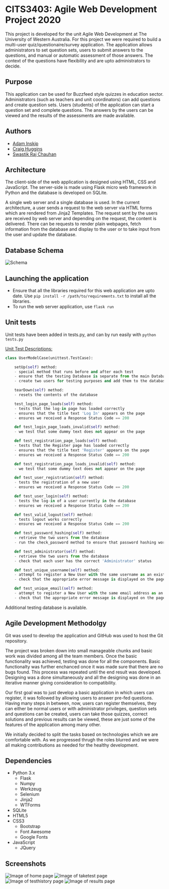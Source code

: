 # CITS3403: Agile Web Development Project 2020

This project is developed for the unit Agile Web Development at The University of Western Australia. For this project we were required to build a multi-user quiz/questionaire/survey application. The application allows administrators to set question sets, users to submit answers to the questions, and manual or automatic assessment of those answers. The context of the questions have flexibility and are upto administrators to decide.

## Purpose

This application can be used for Buzzfeed style quizzes in education sector. Administrators (such as teachers and unit coordinators) can add questions and create question sets. Users (students) of the application can start a question set and complete questions. The answers by the users can be viewed and the results of the assessments are made available.

## Authors

- [Adam Inskip](https://github.com/inskippy)
- [Craig Huggins](https://github.com/craighuggins)
- [Swastik Raj Chauhan](https://github.com/quasarswastik)

## Architecture

The client-side of the web application is designed using HTML, CSS and JavaScript. The server-side is made using Flask micro web framework in Python and the database is developed on SQLite. 

A single web server and a single database is used. In the current architecture, a user sends a request to the web server via HTML forms which are rendered from Jinja2 Templates. The request sent by the users are received by web server and depending on the request, the content is delivered. There can be requests to render plain webpages, fetch information from the database and display to the user or to take input from the user and update the database.

## Database Schema

![Schema](https://github.com/quasarswastik/CITS3403_Project-2/blob/master/Schema_rough.png)

## Launching the application

- Ensure that all the libraries required for this web application are upto date. Use ```pip install -r /path/to/requirements.txt``` to install all the libraries.
- To run the web server application, use ```flask run```

## Unit tests

Unit tests have been added in tests.py, and can by run easily with ```python tests.py```


<span style="text-decoration: underline">Unit Test Descriptions:</span>
```Python
class UserModelCase(unittest.TestCase):

    setUp(self) method:
    - special method that runs before and after each test
    - ensure that the testing Database is separate from the main Database
    - create two users for testing purposes and add them to the database

    tearDown(self) method:
    - resets the contents of the database

    test_login_page_loads(self) method:
    - tests that the log-in page has loaded correctly
    - ensures that the title text 'Log In' appears on the page
    - ensures we received a Response Status Code == 200

    def test_login_page_loads_invalid(self) method:
    - we test that some dummy text does not appear on the page

    def test_registration_page_loads(self) method:
    - tests that the Register page has loaded correctly
    - ensures that the title text 'Register' appears on the page
    - ensures we received a Response Status Code == 200

    def test_registration_page_loads_invalid(self) method:
    - we test that some dummy text does not appear on the page

    def test_user_registration(self) method:
    - tests the registration of a new user
    - ensures we received a Response Status Code == 200

    def test_user_login(self) method:
    - tests the log-in of a user currently in the database
    - ensures we received a Response Status Code == 200

    def test_valid_logout(self) method:
    - tests logout works correctly
    - ensures we received a Response Status Code == 200

    def test_password_hashing(self) method:
    - retrieve the two users from the database
    - run the check_password method to ensure that password hashing worked correctly

    def test_administrator(self) method:
    - retrieve the two users from the database
    - check that each user has the correct 'Administrator' status

    def test_unique_username(self) method:
    - attempt to register a New User with the same username as an existing user in the database
    - check that the appropriate error message is displayed on the page

    def test_unique_email(self) method:
    - attempt to register a New User with the same email address as an existing user in the database
    - check that the appropriate error message is displayed on the page
```


Additional testing database is available.

## Agile Development Methodolgy

Git was used to develop the application and GitHub was used to host the Git repository.

The project was broken down into small manageable chunks and basic work was divided among all the team members. Once the basic functionality was achieved, testing was done for all the components. Basic functionalty was further enchanced once it was made sure that there are no bugs found. This process was repeated until the end result was developed. Designing was a done simultaneously and all the designing was done in an iterative manner giving consideration to compatibility.

Our first goal was to just develop a basic application in which users can register, it was followed by allowing users to answer pre-fed questions. Having many steps in between, now, users can register themselves, they can either be normal users or with administrator privileges, question sets and questions can be created, users can take those quizzes, correct solutions and previous results can be viewed, these are just some of the features of the application among many other.

We initially decided to split the tasks based on technologies which we are comfortable with. As we progressed thrugh the roles blurred and we were all making contributions as needed for the healthy development.

## Dependencies

- Python 3.x
  - Flask
  - Numpy
  - Werkzeug
  - Selenium
  - Jinja2
  - WTForms
- SQLite
- HTML5
- CSS3
  - Bootstrap 
  - Font Awesome
  - Google Fonts
- JavaScript
  - JQuery

## Screenshots

![Image of home page](https://github.com/quasarswastik/CITS3403_Project-2/blob/master/HomePage.png)
![Image of taketest page](https://github.com/quasarswastik/CITS3403_Project-2/blob/master/TakeTest.png)
![Image of testhistory page](https://github.com/quasarswastik/CITS3403_Project-2/blob/master/TestHistory.png)
![Image of results page](https://github.com/quasarswastik/CITS3403_Project-2/blob/master/Results.png)
